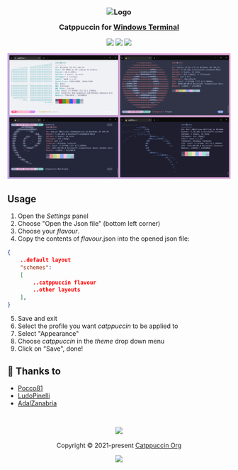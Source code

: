 <h3 align="center">
	<img src="https://raw.githubusercontent.com/catppuccin/catppuccin/main/assets/logos/exports/1544x1544_circle.png" width="100" alt="Logo"/><br/>
	<img src="https://raw.githubusercontent.com/catppuccin/catppuccin/main/assets/misc/transparent.png" height="30" width="0px"/>
	Catppuccin for <a href="https://github.com/Microsoft/Terminal">Windows Terminal</a>
	<img src="https://raw.githubusercontent.com/catppuccin/catppuccin/main/assets/misc/transparent.png" height="30" width="0px"/>
</h3>

<p align="center">
    <a href="https://github.com/catppuccin/windows-terminal/stargazers"><img src="https://img.shields.io/github/stars/catppuccin/windows-terminal?colorA=363a4f&colorB=b7bdf8&style=for-the-badge"></a>
    <a href="https://github.com/catppuccin/windows-terminal/issues"><img src="https://img.shields.io/github/issues/catppuccin/windows-terminal?colorA=363a4f&colorB=f5a97f&style=for-the-badge"></a>
    <a href="https://github.com/catppuccin/windows-terminal/contributors"><img src="https://img.shields.io/github/contributors/catppuccin/windows-terminal?colorA=363a4f&colorB=a6da95&style=for-the-badge"></a>
</p>

<p align="center">
  <img src="assets/splash.png"/>
</p>

## Usage

1. Open the _Settings_ panel
2. Choose "Open the Json file" (bottom left corner)
3. Choose your _flavour_.
4. Copy the contents of _flavour_.json into the opened json file:

```json
{
    ..default layout
    "schemes":
    [
        ..catppuccin flavour
        ..other layouts
    ],
}
```

5. Save and exit
6. Select the profile you want _catppuccin_ to be applied to
7. Select "Appearance"
8. Choose _catppuccin_ in the _theme_ drop down menu
9. Click on "Save", done!

## 💝 Thanks to

-   [Pocco81](https://github.com/Pocco81)
-   [LudoPinelli](https://github.com/LudoPinelli)
-   [AdalZanabria](https://github.com/AdalZanabria)

&nbsp;

<p align="center"><img src="https://raw.githubusercontent.com/catppuccin/catppuccin/main/assets/footers/gray0_ctp_on_line.svg?sanitize=true" /></p>
<p align="center">Copyright &copy; 2021-present <a href="https://github.com/catppuccin" target="_blank">Catppuccin Org</a>
<p align="center"><a href="https://github.com/catppuccin/catppuccin/blob/main/LICENSE"><img src="https://img.shields.io/static/v1.svg?style=for-the-badge&label=License&message=MIT&logoColor=d9e0ee&colorA=363a4f&colorB=b7bdf8"/></a></p>
